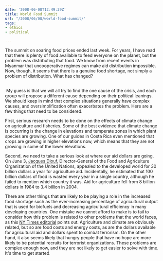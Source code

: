 ```yaml
---
date: '2008-06-08T12:49:39Z'
title: World Food Summit
url: "/2008/06/08/world-food-summit/"
tags:
- ethics
- political

---
```

<p>The summit on soaring food prices ended last week. For years, I have read that there is plenty of food available to feed everyone on the planet, but the problem was distributing that food. We know from recent events in Myanmar that uncooperative regimes can make aid distribution impossible. Now, though, it seems that there is a genuine food shortage, not simply a problem of distribution. What has changed?</p>
<p><!--more--><br />
 My guess is that we will all try to find the one cause of the crisis, and each group will propose a different cause depending on their political leanings. We should keep in mind that complex situations generally have complex causes, and oversimplification often exacerbates the problem. Here are a few things that need to be considered.</p>
<p>First, serious research needs to be done on the effects of climate change on agriculture and fisheries. Some of the best evidence that climate change is occurring is the change in elevations and temperate zones in which plant species are growing. One of our guides in Costa Rica even mentioned that crops are growing in higher elevations now, which means that they are not growing in some of the lower elevations.</p>
<p>Second, we need to take a serious look at where our aid dollars are going. On June 3, <a title="The world only needs 30 billion dollars a year to eradicate the scourge of hunger" href="http://www.fao.org/newsroom/en/news/2008/1000853/index.html">Jacques Diouf</a>, Director-General of the Food and Agriculture Organization of the United Nations, appealed to the developed world for 30 billion dollars a year for agriculture aid. Incidentally, he estimated that 100 billion dollars of food is wasted every year in a single country, although he failed to mention which country it was. Aid for agriculture fell from 8 billion dollars in 1984 to 3.4 billion in 2004.</p>
<p>There are other things that are likely to be playing a role in the increased food shortage such as the ever-increasing percentage of agricultural output that is used for biofuels and decreasing agricultural efficiency in many developing countries. One mistake we cannot afford to make is to fail to consider how this problem is related to other problems that the world faces, as this <a href="http://www.nytimes.com/2008/06/09/opinion/09mon1.html?th&amp;emc=th" title="Editorial - Politics and Hunger - Editorial - NYTimes.com">NY Times editorial</a> points out. Agriculture and climate are obviously related, but so are food costs and energy costs, as are the dollars available for agricultural aid and dollars spent to combat terrorism. On the other hand, it also seems likely that hungry people that have no hope are more likely to be potential recruits for terrorist organizations. These problems are complex enough now, and they are not likely to get easier to solve with time. It's time to get started.</p>
